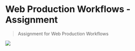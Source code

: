 # Web Production Workflows - Assignment

> Assignment for Web Production Workflows

![](http://dlfeg2z65vp5k.cloudfront.net/if6jgrpxNkSm0tN1e.gif)

